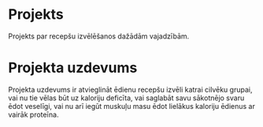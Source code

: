 # Projekts
Projekts par recepšu izvēlēšanos dažādām vajadzībām.
# Projekta uzdevums
Projekta uzdevums ir atvieglināt ēdienu recepšu izvēli katrai cilvēku grupai, vai nu tie vēlas būt uz kaloriju deficīta, vai saglabāt savu sākotnējo svaru ēdot veselīgi, vai nu arī iegūt muskuļu masu ēdot lielākus kaloriju ēdienus ar vairāk proteīna.
